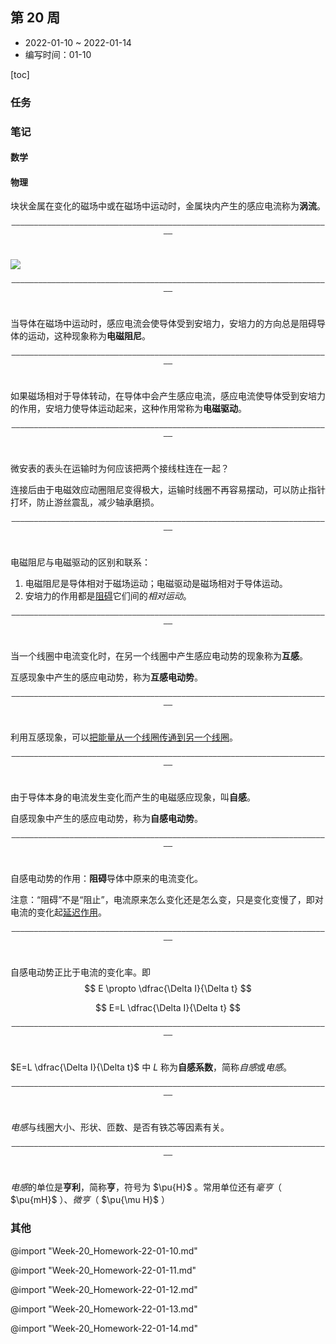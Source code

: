## 第 20 周

- 2022-01-10 ~ 2022-01-14
- 编写时间：01-10

[toc]

### 任务

### 笔记

#### 数学

#### 物理

块状金属在变化的磁场中或在磁场中运动时，金属块内产生的感应电流称为**涡流**。

<div style="text-align:center;padding-bottom:20px;"><code>————————————————————————————————————————————————————————————————————————</code></div>

![](images/2022-01-10-10-48-20.png)

<div style="text-align:center;padding-bottom:20px;"><code>————————————————————————————————————————————————————————————————————————</code></div>

当导体在磁场中运动时，感应电流会使导体受到安培力，安培力的方向总是阻碍导体的运动，这种现象称为**电磁阻尼**。

<div style="text-align:center;padding-bottom:20px;"><code>————————————————————————————————————————————————————————————————————————</code></div>

如果磁场相对于导体转动，在导体中会产生感应电流，感应电流使导体受到安培力的作用，安培力使导体运动起来，这种作用常称为**电磁驱动**。

<div style="text-align:center;padding-bottom:20px;"><code>————————————————————————————————————————————————————————————————————————</code></div>

微安表的表头在运输时为何应该把两个接线柱连在一起？

连接后由于电磁效应动圈阻尼变得极大，运输时线圈不再容易摆动，可以防止指针打坏，防止游丝震乱，减少轴承磨损。

<div style="text-align:center;padding-bottom:20px;"><code>————————————————————————————————————————————————————————————————————————</code></div>

电磁阻尼与电磁驱动的区别和联系：
1. 电磁阻尼是导体相对于磁场运动；电磁驱动是磁场相对于导体运动。
2. 安培力的作用都是<u>阻碍</u>它们间的*相对运动*。

<div style="text-align:center;padding-bottom:20px;"><code>————————————————————————————————————————————————————————————————————————</code></div>

当一个线圈中电流变化时，在另一个线圈中产生感应电动势的现象称为**互感**。

互感现象中产生的感应电动势，称为**互感电动势**。

<div style="text-align:center;padding-bottom:20px;"><code>————————————————————————————————————————————————————————————————————————</code></div>

利用互感现象，可以<u>把能量从一个线圈传通到另一个线圈</u>。

<div style="text-align:center;padding-bottom:20px;"><code>————————————————————————————————————————————————————————————————————————</code></div>

由于导体本身的电流发生变化而产生的电磁感应现象，叫**自感**。

自感现象中产生的感应电动势，称为**自感电动势**。

<div style="text-align:center;padding-bottom:20px;"><code>————————————————————————————————————————————————————————————————————————</code></div>

自感电动势的作用：**阻碍**导体中原来的电流变化。

注意：“阻碍”不是“阻止”，电流原来怎么变化还是怎么变，只是变化变慢了，即对电流的变化起<u>延迟作用</u>。

<div style="text-align:center;padding-bottom:20px;"><code>————————————————————————————————————————————————————————————————————————</code></div>

自感电动势正比于电流的变化率。即
$$
E \propto \dfrac{\Delta I}{\Delta t} 
$$

$$
E=L \dfrac{\Delta I}{\Delta t}
$$


<div style="text-align:center;padding-bottom:20px;"><code>————————————————————————————————————————————————————————————————————————</code></div>

$E=L \dfrac{\Delta I}{\Delta t}$ 中 $L$ 称为**自感系数**，简称*自感*或*电感*。

<div style="text-align:center;padding-bottom:20px;"><code>————————————————————————————————————————————————————————————————————————</code></div>

*电感*与线圈大小、形状、匝数、是否有铁芯等因素有关。

<div style="text-align:center;padding-bottom:20px;"><code>————————————————————————————————————————————————————————————————————————</code></div>

*电感*的单位是**亨利**，简称**亨**，符号为 $\pu{H}$ 。常用单位还有*毫亨*（ $\pu{mH}$ ）、*微亨*（ $\pu{\mu H}$ ）

### 其他

@import "Week-20_Homework-22-01-10.md" 

@import "Week-20_Homework-22-01-11.md" 

@import "Week-20_Homework-22-01-12.md" 

@import "Week-20_Homework-22-01-13.md" 

@import "Week-20_Homework-22-01-14.md" 